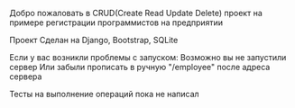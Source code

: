 Добро пожаловать в CRUD(Create Read Update Delete) проект на примере регистрации программистов на предприятии

Проект Сделан на Django, Bootstrap, SQLite

Если у вас возникли проблемы с запуском:
 Возможно вы не запустили сервер
 Или забыли прописать в ручную "/employee" после адреса сервера
 
Тесты на выполнение операций пока не написал
 
